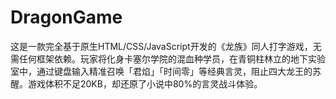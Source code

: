 # DragonGame
这是一款完全基于原生HTML/CSS/JavaScript开发的《龙族》同人打字游戏，无需任何框架依赖。玩家将化身卡塞尔学院的混血种学员，在青铜柱林立的地下实验室中，通过键盘输入精准召唤「君焰」「时间零」等经典言灵，阻止四大龙王的苏醒。游戏体积不足20KB，却还原了小说中80%的言灵战斗体验。
